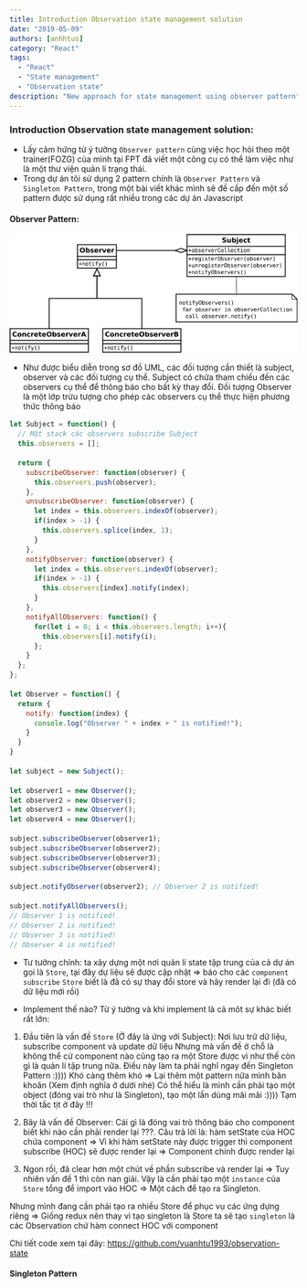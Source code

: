 ```yaml
---
title: Introduction Observation state management solution
date: "2019-05-09"
authors: [anhhtus]
category: "React"
tags:
  - "React"
  - "State management"
  - "Observation state"
description: "New approach for state management using observer pattern"
---
```


### Introduction Observation state management solution:
* Lấy cảm hứng từ ý tưởng `Observer pattern` cùng việc học hỏi theo một trainer(FOZG) của mình tại FPT
đã viết một công cụ có thể làm việc như là một thư viện quản lí trạng thái.
* Trong dự án tôi sử dụng 2 pattern chính là `Observer Pattern` và `Singleton Pattern`, trong một bài viết khác
mình sẽ đề cấp đến một số pattern được sử dụng rất nhiều trong các dự án Javascript

#### Observer Pattern:
![alt text](./observation-pattern.png)
* Như được biểu diễn trong sơ đồ UML, các đối tượng cần thiết là subject, observer và các đối tượng cụ thể.
 Subject có chứa tham chiếu đến các observers cụ thể để thông báo cho bất kỳ thay đổi.
 Đối tượng Observer là một lớp trừu tượng cho phép các observers cụ thể thực hiện phương thức thông báo
 
```javascript
let Subject = function() {
  // Một stack các observers subscribe Subject
  this.observers = [];

  return {
    subscribeObserver: function(observer) {
      this.observers.push(observer);
    },
    unsubscribeObserver: function(observer) {
      let index = this.observers.indexOf(observer);
      if(index > -1) {
        this.observers.splice(index, 1);
      }
    },
    notifyObserver: function(observer) {
      let index = this.observers.indexOf(observer);
      if(index > -1) {
        this.observers[index].notify(index);
      }
    },
    notifyAllObservers: function() {
      for(let i = 0; i < this.observers.length; i++){
        this.observers[i].notify(i);
      };
    }
  };
};

let Observer = function() {
  return {
    notify: function(index) {
      console.log("Observer " + index + " is notified!");
    }
  }
}

let subject = new Subject();

let observer1 = new Observer();
let observer2 = new Observer();
let observer3 = new Observer();
let observer4 = new Observer();

subject.subscribeObserver(observer1);
subject.subscribeObserver(observer2);
subject.subscribeObserver(observer3);
subject.subscribeObserver(observer4);

subject.notifyObserver(observer2); // Observer 2 is notified!

subject.notifyAllObservers();
// Observer 1 is notified!
// Observer 2 is notified!
// Observer 3 is notified!
// Observer 4 is notified!
```

* Tư tưởng chính: ta xây dựng một nơi quản lí state tập trung của cả dự án gọi là `Store`,
tại đây dự liệu sẽ được cập nhật => báo cho các `component` `subscribe` `Store` biết là đã có sự thay đổi
store và hãy render lại đi (đã có dữ liệu mới rồi)

* Implement thế nào? 
Từ ý tưởng và khi implement là cả môt sự khác biết rất lớn:
1. Đầu tiên là vấn đề `Store` (Ở đây là ứng với Subject): Nơi lưu trữ dữ liệu, subscribe component và update dữ liệu
Nhưng mà vấn đề ở chỗ là không thể cứ component nào cũng tạo ra một Store được vì như thế còn gì là 
quản lí tập trung nữa. Điều này làm ta phải nghĩ ngay đến Singleton Pattern :)))) 
Khó càng thêm khó => Lại thêm một pattern nữa mình băn khoăn (Xem định nghĩa ở dưới nhé)
Có thể hiểu là mình cần phải tạo một object (đóng vai trò như là Singleton), tạo một lần 
dùng mãi mãi :))))
Tạm thời tắc tịt ở đây !!!

2. Bây là vấn đề Observer: Cái gì là đóng vai trò thông báo cho component biết khi nào cần phải render
lại ???. Câu trả lời là: hàm setState của HOC chứa component => Vì khi hàm setState này được
trigger thì component subscribe (HOC) sẽ được render lại => Component chính được render lại
 
3. Ngon rồi, đã clear hơn một chút về phần subscribe và render lại => Tuy nhiên vấn đề 1
thì còn nan giải. Vậy là cần phải tạo một `instance` của `Store` tổng để import vào HOC => Một cách
để tạo ra Singleton.

Nhưng mình đang cần phải tạo ra nhiều Store để phục vụ các ứng dựng rỉêng => Giống redux nên thay vì tạo 
singleton là Store ta sẽ tạo `singleton` là các Observation chứ hàm connect HOC với component 

Chi tiết code xem tại đây: https://github.com/vuanhtu1993/observation-state
 
#### Singleton Pattern 

